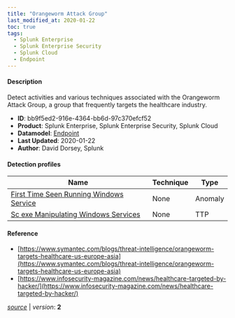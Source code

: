 ```yaml
---
title: "Orangeworm Attack Group"
last_modified_at: 2020-01-22
toc: true
tags:
  - Splunk Enterprise
  - Splunk Enterprise Security
  - Splunk Cloud
  - Endpoint
---
```


#### Description

Detect activities and various techniques associated with the Orangeworm Attack Group, a group that frequently targets the healthcare industry.

- **ID**: bb9f5ed2-916e-4364-bb6d-97c370efcf52
- **Product**: Splunk Enterprise, Splunk Enterprise Security, Splunk Cloud
- **Datamodel**: [Endpoint](https://docs.splunk.com/Documentation/CIM/latest/User/Endpoint)
- **Last Updated**: 2020-01-22
- **Author**: David Dorsey, Splunk

#### Detection profiles

| Name        | Technique   | Type         |
| ----------- | ----------- |--------------|
| [First Time Seen Running Windows Service](/endpoint/first_time_seen_running_windows_service/) | None | Anomaly |
| [Sc exe Manipulating Windows Services](/endpoint/sc_exe_manipulating_windows_services/) | None | TTP |

#### Reference

* [https://www.symantec.com/blogs/threat-intelligence/orangeworm-targets-healthcare-us-europe-asia](https://www.symantec.com/blogs/threat-intelligence/orangeworm-targets-healthcare-us-europe-asia)
* [https://www.infosecurity-magazine.com/news/healthcare-targeted-by-hacker/](https://www.infosecurity-magazine.com/news/healthcare-targeted-by-hacker/)



[_source_](https://github.com/splunk/security_content/tree/develop/stories/orangeworm_attack_group.yml) | _version_: **2**